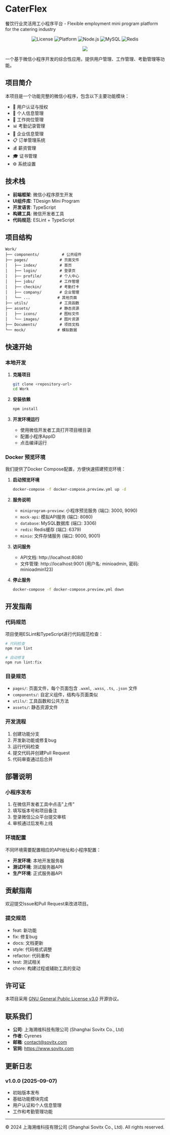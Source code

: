 # CaterFlex

餐饮行业灵活用工小程序平台 - Flexible employment mini program platform for the catering industry

<div align="center">

![License](https://img.shields.io/badge/License-GPL%20v3-blue.svg)
![Platform](https://img.shields.io/badge/Platform-WeChat%20MiniProgram-green.svg)
![Node.js](https://img.shields.io/badge/Node.js-18%2B-brightgreen.svg)
![MySQL](https://img.shields.io/badge/MySQL-8.0-orange.svg)
![Redis](https://img.shields.io/badge/Redis-7%2B-red.svg)

<img src="https://github-readme-stats.vercel.app/api/top-langs/?username=maplleawaa&layout=compact" />

</div>

一个基于微信小程序开发的综合性应用，提供用户管理、工作管理、考勤管理等功能。

## 项目简介

本项目是一个功能完整的微信小程序，包含以下主要功能模块：

- 🔐 用户认证与授权
- 👤 个人信息管理
- 💼 工作岗位管理
- 📊 考勤记录管理
- 🏢 企业信息管理
- 📋 订单管理系统
- 💰 薪资管理
- 🎓 证书管理
- ⚙️ 系统设置

## 技术栈

- **前端框架**: 微信小程序原生开发
- **UI组件库**: TDesign Mini Program
- **开发语言**: TypeScript
- **构建工具**: 微信开发者工具
- **代码规范**: ESLint + TypeScript

## 项目结构

```
Work/
├── components/          # 公共组件
├── pages/              # 页面文件
│   ├── index/          # 首页
│   ├── login/          # 登录页
│   ├── profile/        # 个人中心
│   ├── jobs/           # 工作管理
│   ├── checkin/        # 考勤打卡
│   ├── company/        # 企业管理
│   └── ...            # 其他页面
├── utils/              # 工具函数
├── assets/             # 静态资源
│   ├── icons/          # 图标文件
│   └── images/         # 图片资源
├── Documents/          # 项目文档
└── mock/              # 模拟数据
```

## 快速开始

### 本地开发

1. **克隆项目**
   ```bash
   git clone <repository-url>
   cd Work
   ```

2. **安装依赖**
   ```bash
   npm install
   ```

3. **开发环境运行**
   - 使用微信开发者工具打开项目根目录
   - 配置小程序AppID
   - 点击编译运行

### Docker 预览环境

我们提供了Docker Compose配置，方便快速搭建预览环境：

1. **启动预览环境**
   ```bash
   docker-compose -f docker-compose.preview.yml up -d
   ```

2. **服务说明**
   - `miniprogram-preview`: 小程序预览服务 (端口: 3000, 9090)
   - `mock-api`: 模拟API服务 (端口: 8080)
   - `database`: MySQL数据库 (端口: 3306)
   - `redis`: Redis缓存 (端口: 6379)
   - `minio`: 文件存储服务 (端口: 9000, 9001)

3. **访问服务**
   - API文档: http://localhost:8080
   - 文件管理: http://localhost:9001 (用户名: minioadmin, 密码: minioadmin123)

4. **停止服务**
   ```bash
   docker-compose -f docker-compose.preview.yml down
   ```

## 开发指南

### 代码规范

项目使用ESLint和TypeScript进行代码规范检查：

```bash
# 代码检查
npm run lint

# 自动修复
npm run lint:fix
```

### 目录规范

- `pages/`: 页面文件，每个页面包含 `.wxml`, `.wxss`, `.ts`, `.json` 文件
- `components/`: 自定义组件，结构与页面类似
- `utils/`: 工具函数和公共方法
- `assets/`: 静态资源文件

### 开发流程

1. 创建功能分支
2. 开发新功能或修复bug
3. 运行代码检查
4. 提交代码并创建Pull Request
5. 代码审查通过后合并

## 部署说明

### 小程序发布

1. 在微信开发者工具中点击"上传"
2. 填写版本号和项目备注
3. 登录微信公众平台提交审核
4. 审核通过后发布上线

### 环境配置

不同环境需要配置相应的API地址和小程序配置：

- **开发环境**: 本地开发服务器
- **测试环境**: 测试服务器API
- **生产环境**: 正式服务器API

## 贡献指南

欢迎提交Issue和Pull Request来改进项目。

### 提交规范

- feat: 新功能
- fix: 修复bug
- docs: 文档更新
- style: 代码格式调整
- refactor: 代码重构
- test: 测试相关
- chore: 构建过程或辅助工具的变动

## 许可证

本项目采用 [GNU General Public License v3.0](LICENSE) 开源协议。

## 联系我们

- **公司**: 上海溯维科技有限公司 (Shanghai Sovitx Co., Ltd)
- **作者**: Cyrenes
- **邮箱**: contact@sovitx.com
- **官网**: https://www.sovitx.com

## 更新日志

### v1.0.0 (2025-09-07)
- 初始版本发布
- 基础功能模块完成
- 用户认证和个人信息管理
- 工作和考勤管理功能

---

© 2024 上海溯维科技有限公司 (Shanghai Sovitx Co., Ltd). All rights reserved.